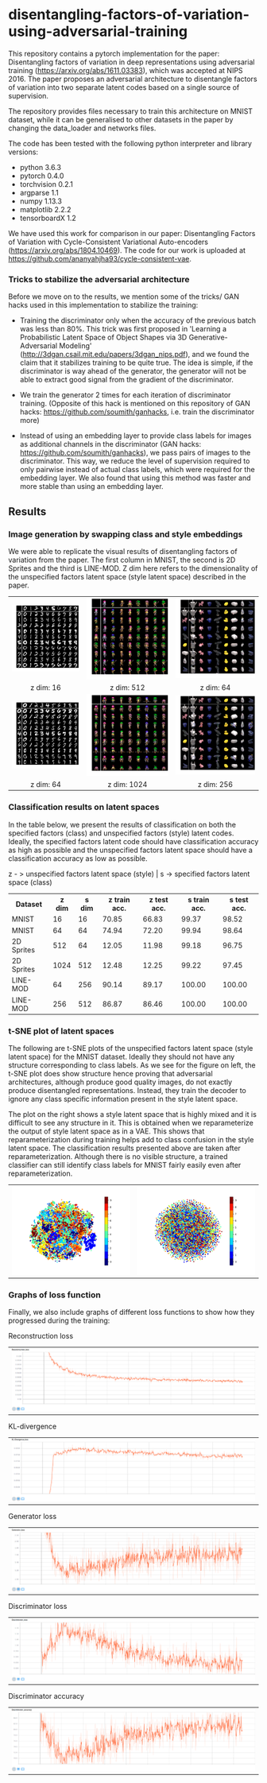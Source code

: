 # disentangling-factors-of-variation-using-adversarial-training

This repository contains a pytorch implementation for the paper: Disentangling factors of variation in deep
representations using adversarial training (https://arxiv.org/abs/1611.03383), which was accepted at NIPS 2016. The paper proposes
an adversarial architecture to disentangle factors of variation into two separate latent codes based on a single source of supervision.

The repository provides files necessary to train this architecture on MNIST dataset, while it can be generalised to other datasets in
the paper by changing the data_loader and networks files.


The code has been tested with the following python interpreter and library versions:

 - python 3.6.3
 - pytorch 0.4.0
 - torchvision 0.2.1
 - argparse 1.1
 - numpy 1.13.3
 - matplotlib 2.2.2
 - tensorboardX 1.2

We have used this work for comparison in our paper: Disentangling Factors of Variation with Cycle-Consistent Variational Auto-encoders (https://arxiv.org/abs/1804.10469).
The code for our work is uploaded at https://github.com/ananyahjha93/cycle-consistent-vae.


### Tricks to stabilize the adversarial architecture

Before we move on to the results, we mention some of the tricks/ GAN hacks used in this implementation to stabilize the training:

 - Training the discriminator only when the accuracy of the previous batch was less than 80%. This trick was first proposed in
'Learning a Probabilistic Latent Space of Object Shapes via 3D Generative-Adversarial Modeling' (http://3dgan.csail.mit.edu/papers/3dgan_nips.pdf),
and we found the claim that it stabilizes training to be quite true. The idea is simple, if the discriminator is way ahead of the generator,
 the generator will not be able to extract good signal from the gradient of the discriminator.

 - We train the generator 2 times for each iteration of discriminator training. (Opposite of this hack is mentioned on this repository of
 GAN hacks: https://github.com/soumith/ganhacks, i.e. train the discriminator more)

 - Instead of using an embedding layer to provide class labels for images as additional channels in the discriminator
 (GAN hacks: https://github.com/soumith/ganhacks), we pass pairs of images to the discriminator. This way, we reduce the level of supervision
 required to only pairwise instead of actual class labels, which were required for the embedding layer. We also found that using this method was
 faster and more stable than using an embedding layer.

## Results

### Image generation by swapping class and style embeddings

We were able to replicate the visual results of disentangling factors of variation from the paper.
The first column in MNIST, the second is 2D Sprites and the third is LINE-MOD. Z dim here refers to the dimensionality of the
unspecified factors latent space (style latent space) described in the paper.

<table style="width:100%">
    <tr>
        <td align="center"><img src="images/mnist_16.png" alt="MNIST" width="250px" /></td>
        <td align="center"><img src="images/sprites_512.png" alt="2D Sprites" width="300px" /></td>
        <td align="center"><img src="images/linemod_64.png" alt="LINEMOD" width="300px" /></td>
    </tr>
    <tr>
        <td align="center">z dim: 16</td>
        <td align="center">z dim: 512</td>
        <td align="center">z dim: 64</td>
    </tr>
    <tr>
        <td align="center"><img src="images/mnist_64.png" alt="MNIST" width="250px" /></td>
        <td align="center"><img src="images/sprites_1024.png" alt="2D Sprites" width="300px" /></td>
        <td align="center"><img src="images/linemod_256.png" alt="LINEMOD" width="300px" /></td>
    </tr>
    <tr>
        <td align="center">z dim: 64</td>
        <td align="center">z dim: 1024</td>
        <td align="center">z dim: 256</td>
    </tr>
</table>

### Classification results on latent spaces

In the table below, we present the results of classification on both the specified factors (class) and unspecified factors (style) latent codes.
Ideally, the specified factors latent code should have classification accuracy as high as possible and the unspecified factors latent space should
have a classification accuracy as low as possible.

z - > unspecified factors latent space (style) | s -> specified factors latent space (class)

<table style="width:100%">
  <tr>
    <th>Dataset</th>
    <th>z dim</th>
    <th>s dim</th>
    <th>z train acc.</th>
    <th>z test acc.</th>
    <th>s train acc.</th>
    <th>s test acc.</th>
  </tr>
  <tr>
    <td>MNIST</td>
    <td>16</td>
    <td>16</td>
    <td>70.85</td>
    <td>66.83</td>
    <td>99.37</td>
    <td>98.52</td>
  </tr>
  <tr>
    <td>MNIST</td>
    <td>64</td>
    <td>64</td>
    <td>74.94</td>
    <td>72.20</td>
    <td>99.94</td>
    <td>98.64</td>
  </tr>
  <tr>
    <td>2D Sprites</td>
    <td>512</td>
    <td>64</td>
    <td>12.05</td>
    <td>11.98</td>
    <td>99.18</td>
    <td>96.75</td>
  </tr>
  <tr>
    <td>2D Sprites</td>
    <td>1024</td>
    <td>512</td>
    <td>12.48</td>
    <td>12.25</td>
    <td>99.22</td>
    <td>97.45</td>
  </tr>
  <tr>
    <td>LINE-MOD</td>
    <td>64</td>
    <td>256</td>
    <td>90.14</td>
    <td>89.17</td>
    <td>100.00</td>
    <td>100.00</td>
  </tr>
  <tr>
    <td>LINE-MOD</td>
    <td>256</td>
    <td>512</td>
    <td>86.87</td>
    <td>86.46</td>
    <td>100.00</td>
    <td>100.00</td>
  </tr>
</table>


### t-SNE plot of latent spaces

The following are t-SNE plots of the unspecified factors latent space (style latent space) for the MNIST dataset. Ideally they should not have
any structure corresponding to class labels. As we see for the figure on left, the t-SNE plot does show structure hence proving that adversarial
architectures, although produce good quality images, do not exactly produce disentangled representations. Instead, they train the decoder to ignore
any class specific information present in the style latent space.

The plot on the right shows a style latent space that is highly mixed and it is difficult to see any structure in it. This is obtained when
we reparameterize the output of style latent space as in a VAE. This shows that reparameterization during training helps add to class confusion
in the style latent space. The classification results presented above are taken after reparameterization. Although there is no visible structure, a
trained classifier can still identify class labels for MNIST fairly easily even after reparameterization.


<table style="width:100%">
    <tr>
        <td align="center"><img src="images/t-sne_no_reparam.png" alt="MNIST" width="300px" /></td>
        <td align="center"><img src="images/t-sne_reparam.png" alt="2D Sprites" width="300px" /></td>
    </tr>
</table>


### Graphs of loss function

Finally, we also include graphs of different loss functions to show how they progressed during the training:

Reconstruction loss

<table style="width:100%">
    <tr>
        <td align="center"><img src="images/reconstruction_loss.png" alt="reconstruction_loss" /></td>
    </tr>
</table>

KL-divergence

<table style="width:100%">
    <tr>
        <td align="center"><img src="images/kl_div.png" alt="kl_divergence" /></td>
    </tr>
</table>

Generator loss

<table style="width:100%">
    <tr>
        <td align="center"><img src="images/gen_loss.png" alt="generator_loss" /></td>
    </tr>
</table>

Discriminator loss

<table style="width:100%">
    <tr>
        <td align="center"><img src="images/disc_loss.png" alt="discriminator_loss" /></td>
    </tr>
</table>

Discriminator accuracy

<table style="width:100%">
    <tr>
        <td align="center"><img src="images/disc_acc.png" alt="discriminator_accuracy" /></td>
    </tr>
</table>
